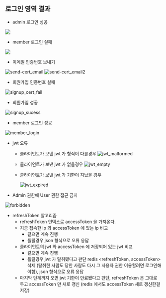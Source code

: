 ## 로그인 영역 결과

+ admin 로그인 성공

![](https://user-images.githubusercontent.com/48073115/217143938-78b58085-8a8f-4486-9082-0b7b6323911a.png)

+ member 로그인 실패

![](https://user-images.githubusercontent.com/48073115/217144039-8e4ebad2-fdef-44a0-b298-6ca06d418441.png)

+ 이메일 인증번호 보내기

![send-cert_email](https://user-images.githubusercontent.com/48073115/217144175-082fa267-64b5-4358-94e7-3de828e8bfe6.png)
![send-cert_email2](https://user-images.githubusercontent.com/48073115/217144217-7de082c4-9d41-4027-a104-7449408467f5.png)

+ 회원가입 인증번호 실패

![signup_cert_fail](https://user-images.githubusercontent.com/48073115/217144595-7b2f6fb3-a92a-4a38-beb1-6604a4e0d279.png)

+ 회원가입 성공

![signup_sucess](https://user-images.githubusercontent.com/48073115/217144779-1d300b52-15e0-43ed-894d-ae53e4fd01a6.png)

+ member 로그인 성공

![member_login](https://user-images.githubusercontent.com/48073115/217145012-76aeb497-6675-4503-b20c-e5423edb0e19.png)

+ jwt 오류
    + 클라이언트가 보낸 jwt 가 형식이 다를경우
      ![jwt_malformed](https://user-images.githubusercontent.com/48073115/217146839-e20a673e-c377-43b5-ab8f-d443f6557a73.png)
    + 클라이언트가 보낸 jwt 가 없을경우
      ![jwt_empty](https://user-images.githubusercontent.com/48073115/217146534-1a5cea8a-5eaa-4769-8a80-0111fde04ae4.png)
    + 클라이언트가 보낸 jwt 가 기한이 지났을 경우

      ![jwt_expired](https://user-images.githubusercontent.com/48073115/217147956-1f1056ff-2ae9-4c75-96f0-8aac3c27c99a.png)

+ Admin 권한에 User 권한 접근 금지

![forbidden](https://user-images.githubusercontent.com/48073115/217147312-360c6d94-09c0-4fbc-9a7b-31e18f22580f.png)

+ refreshToken 알고리즘
    + refreshToken 인덱스로 accessToken 을 가져온다.
    + 지금 접속한 ip 와 accessToken 에 있는 ip 비교
        + 같으면 계속 진행
        + 틀릴경우 json 형식으로 오류 응답
    + 클라이언트의 jwt 와 accessToken 에 저장되어 있는 jwt 비교
        + 같으면 계속 진행
        + 틀릴경우 jwt 가 탈취됐다고 판단 redis <refreshToken, accessToken> 삭제
          (탈취한 사람도 당한 사람도 다시 그 사용자 권한 이용할려면 로그인해야함),
          json 형식으로 오류 응답
    + 마지막 단계까지 오면 jwt 기한이 만료됐다고 판단, refreshToken 은 그대로 두고 accessToken 만 새로 갱신
      (redis 에서도 accessToken 새로 갱신한걸 저장)
